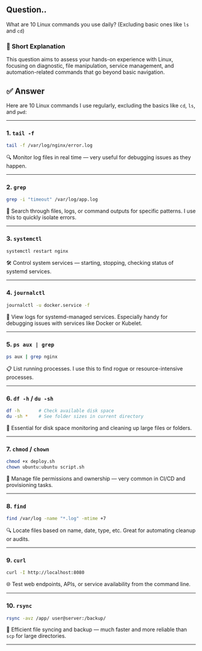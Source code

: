 ## Question..
What are 10 Linux commands you use daily? (Excluding basic ones like `ls` and `cd`)

### 📝 Short Explanation  
This question aims to assess your hands-on experience with Linux, focusing on diagnostic, file manipulation, service management, and automation-related commands that go beyond basic navigation.

## ✅ Answer  
Here are 10 Linux commands I use regularly, excluding the basics like `cd`, `ls`, and `pwd`:

---

### 1. `tail -f`  
```bash
tail -f /var/log/nginx/error.log
```
🔍 Monitor log files in real time — very useful for debugging issues as they happen.

---

### 2. `grep`  
```bash
grep -i "timeout" /var/log/app.log
```
🔎 Search through files, logs, or command outputs for specific patterns. I use this to quickly isolate errors.

---

### 3. `systemctl`  
```bash
systemctl restart nginx
```
🛠️ Control system services — starting, stopping, checking status of systemd services.

---

### 4. `journalctl`  
```bash
journalctl -u docker.service -f
```
🧾 View logs for systemd-managed services. Especially handy for debugging issues with services like Docker or Kubelet.

---

### 5. `ps aux | grep`  
```bash
ps aux | grep nginx
```
📋 List running processes. I use this to find rogue or resource-intensive processes.

---

### 6. `df -h` / `du -sh`  
```bash
df -h       # Check available disk space  
du -sh *    # See folder sizes in current directory
```
💾 Essential for disk space monitoring and cleaning up large files or folders.

---

### 7. `chmod` / `chown`  
```bash
chmod +x deploy.sh  
chown ubuntu:ubuntu script.sh
```
🔐 Manage file permissions and ownership — very common in CI/CD and provisioning tasks.

---

### 8. `find`  
```bash
find /var/log -name "*.log" -mtime +7
```
🔍 Locate files based on name, date, type, etc. Great for automating cleanup or audits.

---

### 9. `curl`  
```bash
curl -I http://localhost:8080
```
🌐 Test web endpoints, APIs, or service availability from the command line.

---

### 10. `rsync`  
```bash
rsync -avz /app/ user@server:/backup/
```
📁 Efficient file syncing and backup — much faster and more reliable than `scp` for large directories.

---
